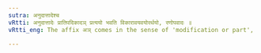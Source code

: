 ```yaml
---
sutra: अनुदात्तादेश्च
vRtti: अनुदात्तादेः प्रातिपदिकादञ् प्रत्ययो भवति विकारावयवयोरर्थयो, रणोपवादः ॥
vRtti_eng: The affix अञ् comes in the sense of 'modification or part', after a word having _anudatta_ accent on the first syllable.

---
```

